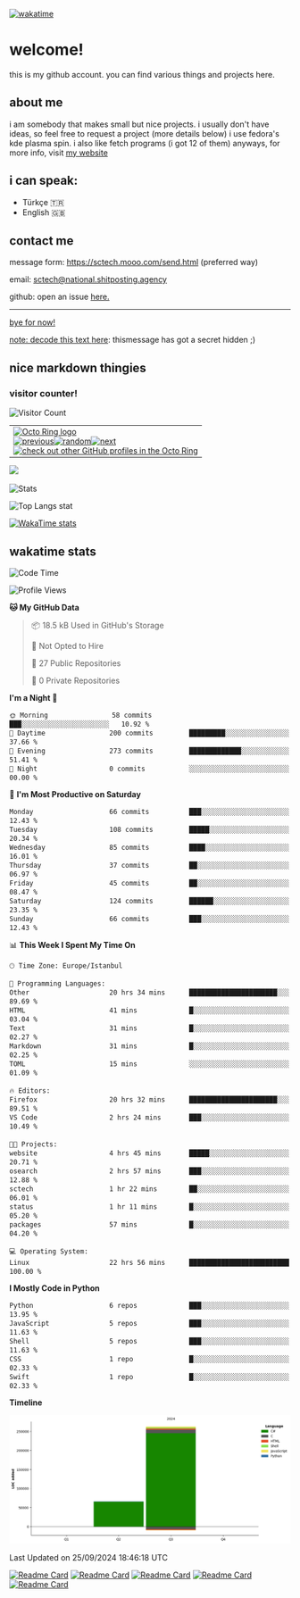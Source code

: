 [![wakatime](https://wakatime.com/badge/user/7dfbf33e-5d18-47f8-a436-063b5f5bece2.svg)](https://wakatime.com/@7dfbf33e-5d18-47f8-a436-063b5f5bece2)
# welcome!
this is my github account. you can find various things and projects here.
## about me
i am somebody that makes small but nice projects. i usually don't have ideas, so feel free to request a project (more details below)
i use fedora's kde plasma spin. i also like fetch programs (i got 12 of them)
anyways, for more info, visit <a href="https://sctech.mooo.com">my website</a>
## i can speak:
- Türkçe 🇹🇷
- English 🇬🇧
## contact me
message form: https://sctech.mooo.com/send.html (preferred way)

email: sctech@national.shitposting.agency

github: open an issue <a href="https://github.com/sctech-tr/issues">here.</here>
<hr>
bye for now!

note: decode this text <a href="https://mariluu.hehe.moe/labrats/m/secretstorer">here</a>: t​‌‌​‌‌‌​h​‌‌​​‌​‌i​‌‌‌​‌‌​s​‌‌​​‌​‌ ​‌‌‌​​‌​m​​‌​​​​​e​‌‌​​‌‌‌s​‌‌​‌‌‌‌s​‌‌​‌‌‌​a​‌‌​‌‌‌​g​‌‌​​​​‌e​​‌​​​​​ ​‌‌​​‌‌‌h​‌‌​‌​​‌a​‌‌‌​‌‌​s​‌‌​​‌​‌ ​​‌​​​​​g​‌‌‌‌​​‌o​‌‌​‌‌‌‌t​‌‌‌​‌​‌ ​​‌​​​​​a​‌‌‌​‌​‌ ​‌‌‌​​​​s​‌‌‌​​​​ecret hidden ;)

## nice markdown thingies
### visitor counter!
![Visitor Count](https://profile-counter.glitch.me/sctech-tr/count.svg)

<table><tbody><tr><td><a href="https://octo-ring.com/"><img src="https://octo-ring.com/static/img/widget/top.png" width="99%" alt="Octo Ring logo" align="top"></a><br><a href="https://octo-ring.com/p/sctech-tr/prev"><img src="https://octo-ring.com/static/img/widget/prev.png" width="33%" alt="previous" align="top" title="previous profile"></a><a href="https://octo-ring.com/p/sctech-tr/random"><img src="https://octo-ring.com/static/img/widget/random.png" width="33%" alt="random" align="top" title="random profile"></a><a href="https://octo-ring.com/p/sctech-tr/next"><img src="https://octo-ring.com/static/img/widget/next.png" width="33%" alt="next" align="top" title="next profile"></a><br><a href="https://octo-ring.com/"><img src="https://octo-ring.com/static/img/widget/bottom.png" width="99%" alt="check out other GitHub profiles in the Octo Ring" align="top"></a></td></tr></tbody></table>

<img src="https://github-profile-trophy.vercel.app/?username=sctech-tr&theme=discord&no-bg=false" />

![Stats](https://github-readme-stats.vercel.app/api?username=sctech-tr&show_icons=true&theme=synthwave&show=reviews,discussions_started,discussions_answered,prs_merged,prs_merged_percentage)

![Top Langs stat](https://github-readme-stats.vercel.app/api/top-langs/?username=sctech-tr&layout=compact&langs_count=12&theme=synthwave)

[![WakaTime stats](https://github-readme-stats.vercel.app/api/wakatime?username=sctech_tr&layout=compact&theme=synthwave)](https://github.com/anuraghazra/github-readme-stats)
## wakatime stats
<!--START_SECTION:waka-->
![Code Time](http://img.shields.io/badge/Code%20Time-48%20hrs%2059%20mins-blue)

![Profile Views](http://img.shields.io/badge/Profile%20Views-2-blue)

**🐱 My GitHub Data** 

> 📦 18.5 kB Used in GitHub's Storage 
 > 
> 🚫 Not Opted to Hire
 > 
> 📜 27 Public Repositories 
 > 
> 🔑 0 Private Repositories 
 > 
**I'm a Night 🦉** 

```text
🌞 Morning                58 commits          ███░░░░░░░░░░░░░░░░░░░░░░   10.92 % 
🌆 Daytime                200 commits         █████████░░░░░░░░░░░░░░░░   37.66 % 
🌃 Evening                273 commits         █████████████░░░░░░░░░░░░   51.41 % 
🌙 Night                  0 commits           ░░░░░░░░░░░░░░░░░░░░░░░░░   00.00 % 
```
📅 **I'm Most Productive on Saturday** 

```text
Monday                   66 commits          ███░░░░░░░░░░░░░░░░░░░░░░   12.43 % 
Tuesday                  108 commits         █████░░░░░░░░░░░░░░░░░░░░   20.34 % 
Wednesday                85 commits          ████░░░░░░░░░░░░░░░░░░░░░   16.01 % 
Thursday                 37 commits          ██░░░░░░░░░░░░░░░░░░░░░░░   06.97 % 
Friday                   45 commits          ██░░░░░░░░░░░░░░░░░░░░░░░   08.47 % 
Saturday                 124 commits         ██████░░░░░░░░░░░░░░░░░░░   23.35 % 
Sunday                   66 commits          ███░░░░░░░░░░░░░░░░░░░░░░   12.43 % 
```


📊 **This Week I Spent My Time On** 

```text
🕑︎ Time Zone: Europe/Istanbul

💬 Programming Languages: 
Other                    20 hrs 34 mins      ██████████████████████░░░   89.69 % 
HTML                     41 mins             █░░░░░░░░░░░░░░░░░░░░░░░░   03.04 % 
Text                     31 mins             █░░░░░░░░░░░░░░░░░░░░░░░░   02.27 % 
Markdown                 31 mins             █░░░░░░░░░░░░░░░░░░░░░░░░   02.25 % 
TOML                     15 mins             ░░░░░░░░░░░░░░░░░░░░░░░░░   01.09 % 

🔥 Editors: 
Firefox                  20 hrs 32 mins      ██████████████████████░░░   89.51 % 
VS Code                  2 hrs 24 mins       ███░░░░░░░░░░░░░░░░░░░░░░   10.49 % 

🐱‍💻 Projects: 
website                  4 hrs 45 mins       █████░░░░░░░░░░░░░░░░░░░░   20.71 % 
osearch                  2 hrs 57 mins       ███░░░░░░░░░░░░░░░░░░░░░░   12.88 % 
sctech                   1 hr 22 mins        ██░░░░░░░░░░░░░░░░░░░░░░░   06.01 % 
status                   1 hr 11 mins        █░░░░░░░░░░░░░░░░░░░░░░░░   05.20 % 
packages                 57 mins             █░░░░░░░░░░░░░░░░░░░░░░░░   04.20 % 

💻 Operating System: 
Linux                    22 hrs 56 mins      █████████████████████████   100.00 % 
```

**I Mostly Code in Python** 

```text
Python                   6 repos             ███░░░░░░░░░░░░░░░░░░░░░░   13.95 % 
JavaScript               5 repos             ███░░░░░░░░░░░░░░░░░░░░░░   11.63 % 
Shell                    5 repos             ███░░░░░░░░░░░░░░░░░░░░░░   11.63 % 
CSS                      1 repo              █░░░░░░░░░░░░░░░░░░░░░░░░   02.33 % 
Swift                    1 repo              █░░░░░░░░░░░░░░░░░░░░░░░░   02.33 % 
```



**Timeline**

![Lines of Code chart](https://raw.githubusercontent.com/sctech-tr/sctech-tr/main/assets/bar_graph.png)


 Last Updated on 25/09/2024 18:46:18 UTC
<!--END_SECTION:waka-->

[![Readme Card](https://github-readme-stats.vercel.app/api/pin/?username=sctech-tr&repo=nudo&theme=transparent)](https://github.com/sctech-tr/nudo)
[![Readme Card](https://github-readme-stats.vercel.app/api/pin/?username=sctech-tr&repo=statuspage&theme=transparent)](https://github.com/sctech-tr/statuspage)
[![Readme Card](https://github-readme-stats.vercel.app/api/pin/?username=sctech-tr&repo=osearch&theme=transparent)](https://github.com/sctech-tr/osearch)
[![Readme Card](https://github-readme-stats.vercel.app/api/pin/?username=sctech-tr&repo=wcalc&theme=transparent)](https://github.com/sctech-tr/wcalc)
[![Readme Card](https://github-readme-stats.vercel.app/api/pin/?username=sctech-tr&repo=giant-textbox&theme=transparent)](https://github.com/sctech-tr/giant-textbox)
